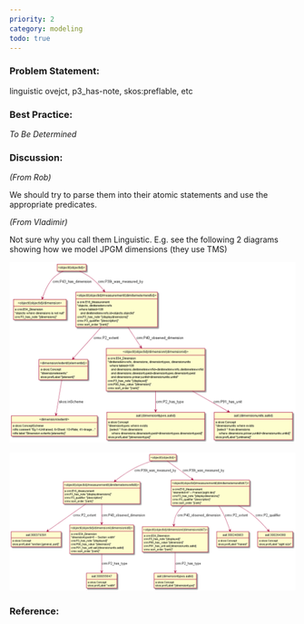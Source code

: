 ```yaml
---
priority: 2
category: modeling
todo: true
---
```

### Problem Statement:

linguistic ovejct, p3_has-note, skos:preflable, etc

### Best Practice:

*To Be Determined*

### Discussion:

*(From Rob)*


We should try to parse them into their atomic statements and use the appropriate predicates.

*(From Vladimir)*

Not sure why you call them Linguistic.  E.g. see the following 2 diagrams showing how we model JPGM dimensions (they use TMS)

![](images/dimensions.png)

![](images/dimensions-exceptions.png)


### Reference:

